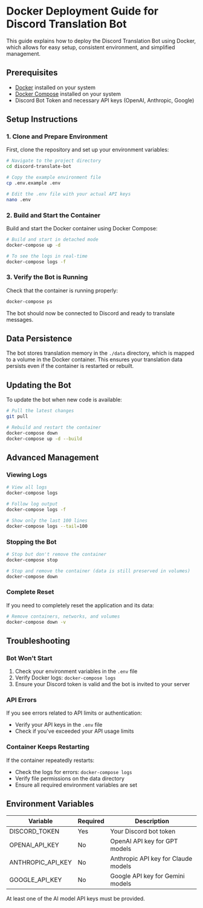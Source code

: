# Docker Deployment Guide for Discord Translation Bot

This guide explains how to deploy the Discord Translation Bot using Docker, which allows for easy setup, consistent environment, and simplified management.

## Prerequisites

- [Docker](https://docs.docker.com/get-docker/) installed on your system
- [Docker Compose](https://docs.docker.com/compose/install/) installed on your system
- Discord Bot Token and necessary API keys (OpenAI, Anthropic, Google)

## Setup Instructions

### 1. Clone and Prepare Environment

First, clone the repository and set up your environment variables:

```bash
# Navigate to the project directory
cd discord-translate-bot

# Copy the example environment file
cp .env.example .env

# Edit the .env file with your actual API keys
nano .env
```

### 2. Build and Start the Container

Build and start the Docker container using Docker Compose:

```bash
# Build and start in detached mode
docker-compose up -d

# To see the logs in real-time
docker-compose logs -f
```

### 3. Verify the Bot is Running

Check that the container is running properly:

```bash
docker-compose ps
```

The bot should now be connected to Discord and ready to translate messages.

## Data Persistence

The bot stores translation memory in the `./data` directory, which is mapped to a volume in the Docker container. This ensures your translation data persists even if the container is restarted or rebuilt.

## Updating the Bot

To update the bot when new code is available:

```bash
# Pull the latest changes
git pull

# Rebuild and restart the container
docker-compose down
docker-compose up -d --build
```

## Advanced Management

### Viewing Logs

```bash
# View all logs
docker-compose logs

# Follow log output
docker-compose logs -f

# Show only the last 100 lines
docker-compose logs --tail=100
```

### Stopping the Bot

```bash
# Stop but don't remove the container
docker-compose stop

# Stop and remove the container (data is still preserved in volumes)
docker-compose down
```

### Complete Reset

If you need to completely reset the application and its data:

```bash
# Remove containers, networks, and volumes
docker-compose down -v
```

## Troubleshooting

### Bot Won't Start

1. Check your environment variables in the `.env` file
2. Verify Docker logs: `docker-compose logs`
3. Ensure your Discord token is valid and the bot is invited to your server

### API Errors

If you see errors related to API limits or authentication:
- Verify your API keys in the `.env` file
- Check if you've exceeded your API usage limits

### Container Keeps Restarting

If the container repeatedly restarts:
- Check the logs for errors: `docker-compose logs`
- Verify file permissions on the data directory
- Ensure all required environment variables are set

## Environment Variables

| Variable | Required | Description |
|----------|----------|-------------|
| DISCORD_TOKEN | Yes | Your Discord bot token |
| OPENAI_API_KEY | No | OpenAI API key for GPT models |
| ANTHROPIC_API_KEY | No | Anthropic API key for Claude models |
| GOOGLE_API_KEY | No | Google API key for Gemini models |

At least one of the AI model API keys must be provided.
